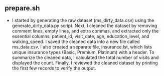 ## prepare.sh
- I started by generating the raw dataset (ms_dirty_data.csv) using the generate_dirty_data.py script. Next, I cleaned the dataset by removing comment lines, empty lines, and extra commas, and extracted only the essential columns: patient_id, visit_date, age, education_level, and walking_speed. I saved the cleaned data into a new file called ms_data.csv. I also created a separate file, insurance.lst, which lists unique insurance types (Basic, Premium, Platinum) with a header. To summarize the cleaned data, I calculated the total number of visits and displayed the count. Finally, I reviewed the cleaned dataset by printing the first few records to verify the output.